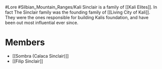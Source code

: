 #Lore #Silbian_Mountain_Ranges/Kali 
Sinclair is a family of [[Kali Elites]]. In fact The Sinclair family was the founding family of [[Living City of Kali]]. They were the ones responsible for building Kalis foundation, and have been out most influential ever since. 
# Members
- [[Sombra (Calaca Sinclair)]]
- [[Filip Sinclair]]